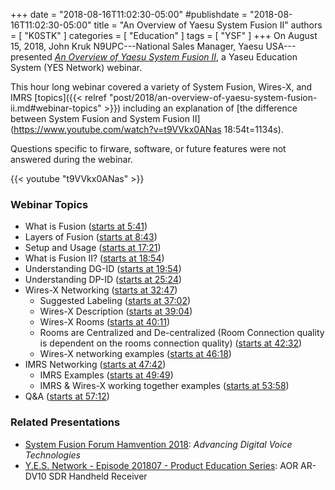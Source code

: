 +++
date = "2018-08-16T11:02:30-05:00"
#publishdate = "2018-08-16T11:02:30-05:00"
title = "An Overview of Yaesu System Fusion II"
authors = [ "K0STK" ]
categories = [ "Education" ]
tags = [ "YSF" ]
+++
On August 15, 2018, John Kruk N9UPC---National Sales Manager, Yaesu
USA---presented
*[An Overview of Yaesu System Fusion II](https://www.youtube.com/watch?v=t9VVkx0ANas)*,
a Yaseu Education System (YES Network) webinar.

This hour long webinar covered a variety of System Fusion, Wires-X, and IMRS
[topics]({{< relref "post/2018/an-overview-of-yaesu-system-fusion-ii.md#webinar-topics" >}}) including an explanation of
[the difference between System Fusion and System Fusion II](https://www.youtube.com/watch?v=t9VVkx0ANas 18:54t=1134s).

Questions specific to firware, software, or future features were not answered during the webinar.

<!--more-->
{{< youtube "t9VVkx0ANas" >}}

### Webinar Topics

* What is Fusion ([starts at 5:41](https://www.youtube.com/watch?v=t9VVkx0ANas&t=341s))
* Layers of Fusion ([starts at 8:43](https://www.youtube.com/watch?v=t9VVkx0ANas&t=523s))
* Setup and Usage ([starts at 17:21](https://www.youtube.com/watch?v=t9VVkx0ANas&t=1041s))
* What is Fusion II? ([starts at 18:54](https://www.youtube.com/watch?v=t9VVkx0ANas&t=1134s))
* Understanding DG-ID ([starts at 19:54](https://www.youtube.com/watch?v=t9VVkx0ANas&t=1194s))
* Understanding DP-ID ([starts at 25:24](https://www.youtube.com/watch?v=t9VVkx0ANas&t=1524s))
* Wires-X Networking ([starts at 32:47](https://www.youtube.com/watch?v=t9VVkx0ANas&t=1967s))
    * Suggested Labeling ([starts at 37:02](https://www.youtube.com/watch?v=t9VVkx0ANas&t=2222s))
    * Wires-X Description ([starts at 39:04](https://www.youtube.com/watch?v=t9VVkx0ANas&t=2344s))
    * Wires-X Rooms ([starts at 40:11](https://www.youtube.com/watch?v=t9VVkx0ANas&t=2411s))
    * Rooms are Centralized and De-centralized (Room Connection quality is dependent on the rooms connection quality) ([starts at 42:32](https://www.youtube.com/watch?v=t9VVkx0ANas&t=2552s))
    * Wires-X networking examples ([starts at 46:18](https://www.youtube.com/watch?v=t9VVkx0ANas&t=2778s))
* IMRS Networking ([starts at 47:42](https://www.youtube.com/watch?v=t9VVkx0ANas&t=2862s))
    * IMRS Examples ([starts at 49:49](https://www.youtube.com/watch?v=t9VVkx0ANas&t=2989s))
    * IMRS & Wires-X working together examples ([starts at 53:58](https://www.youtube.com/watch?v=t9VVkx0ANas&t=3238s))
* Q&A ([starts at 57:12](https://www.youtube.com/watch?v=t9VVkx0ANas&t=3432s))

### Related Presentations

* [System Fusion Forum Hamvention 2018](https://www.youtube.com/watch?v=cAUZRdnMNrU): *Advancing Digital Voice Technologies*
* [Y.E.S. Network - Episode 201807 - Product Education Series](https://www.youtube.com/watch?v=MFcZYrLCmf0): AOR AR-DV10 SDR Handheld Receiver
